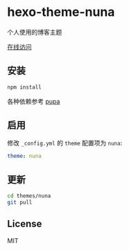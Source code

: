 # hexo-theme-nuna

个人使用的博客主题

[在线访问](https://xwartz.github.com/pupa)

## 安装

```bash
npm install
```

各种依赖参考 [pupa](https://github.com/xwartz/pupa)

## 启用

修改 `_config.yml` 的 `theme` 配置项为 `nuna`:

```yaml
theme: nuna
```

## 更新

``` bash
cd themes/nuna
git pull
```

## License

MIT
